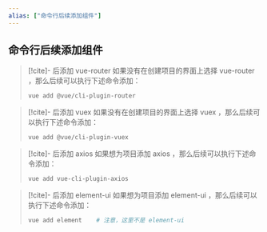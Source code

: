 ```yaml
---
alias: ["命令行后续添加组件"]
---
```


## 命令行后续添加组件

> [!cite]- 后添加 vue-router
> 如果没有在创建项目的界面上选择 vue-router ，那么后续可以执行下述命令添加：
> 
> ```bash
> vue add @vue/cli-plugin-router
> ```

> [!cite]- 后添加 vuex
> 如果没有在创建项目的界面上选择 vuex ，那么后续可以执行下述命令添加：
> 
> ```bash
> vue add @vue/cli-plugin-vuex
> ```

> [!cite]- 后添加 axios
> 如果想为项目添加 axios ，那么后续可以执行下述命令添加：
> 
> ```bash
> vue add vue-cli-plugin-axios
> ```

> [!cite]- 后添加 element-ui
> 如果想为项目添加 element-ui ，那么后续可以执行下述命令添加：
> 
> ```bash
> vue add element    # 注意，这里不是 element-ui 
> ```

